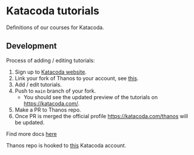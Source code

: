 # Katacoda tutorials

Definitions of our courses for Katacoda.

## Development

Process of adding / editing tutorials:

1. Sign up to [Katacoda website](https://katacoda.com).
1. Link your fork of Thanos to your account, see [this](https://katacoda.com/docs/configure-git).
1. Add / edit tutorials.
1. Push to `main` branch of your fork.
   * You should see the updated preview of the tutorials on https://katacoda.com/<your-profile>.
1. Make a PR to Thanos repo.
1. Once PR is merged the official profile https://katacoda.com/thanos will be updated.

Find more docs [here](https://katacoda.com/docs)

Thanos repo is hooked to [this](https://katacoda.com/thanos) Katacoda account.

